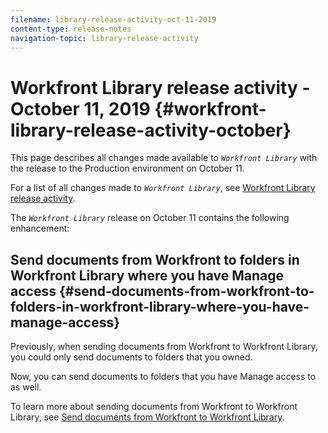 ```yaml
---
filename: library-release-activity-oct-11-2019
content-type: release-notes
navigation-topic: library-release-activity
---
```




# Workfront Library release activity - October 11, 2019 {#workfront-library-release-activity-october}

This page describes all changes made available to *`Workfront Library`* with the release to the Production environment on October 11.


For a list of all changes made to *`Workfront Library`*, see [Workfront Library release activity](_workfront-library-release-activity.md).


The *`Workfront Library`* release on October 11 contains the following enhancement:


## Send documents from Workfront to folders in Workfront Library where you have Manage access {#send-documents-from-workfront-to-folders-in-workfront-library-where-you-have-manage-access}

Previously, when sending documents from Workfront to Workfront Library, you could only send documents to folders that you owned.


Now, you can send documents to folders that you have Manage access to as well.


To learn more about sending documents from Workfront to Workfront Library, see [Send documents from Workfront to Workfront Library](send-documents-from-wf-to-library.md).
